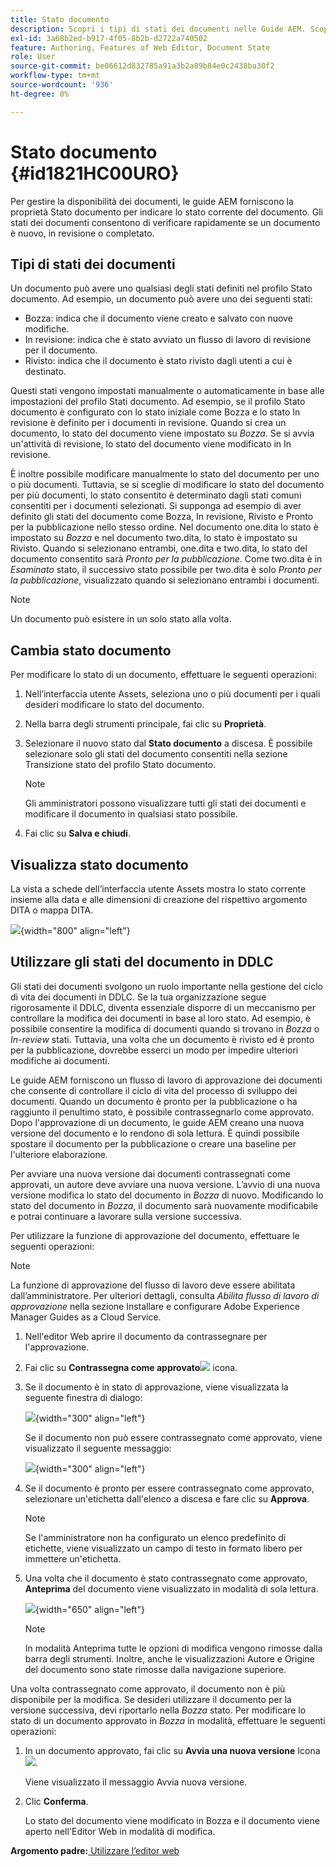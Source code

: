 ```yaml
---
title: Stato documento
description: Scopri i tipi di stati dei documenti nelle Guide AEM. Scopri come modificare o visualizzare lo stato del documento e come utilizzarlo in DDLC.
exl-id: 3a68b2ed-b917-4f05-8b2b-d2722a740502
feature: Authoring, Features of Web Editor, Document State
role: User
source-git-commit: be06612d832785a91a3b2a89b84e0c2438ba30f2
workflow-type: tm+mt
source-wordcount: '936'
ht-degree: 0%

---
```


# Stato documento {#id1821HC00URO}

Per gestire la disponibilità dei documenti, le guide AEM forniscono la proprietà Stato documento per indicare lo stato corrente del documento. Gli stati dei documenti consentono di verificare rapidamente se un documento è nuovo, in revisione o completato.

## Tipi di stati dei documenti

Un documento può avere uno qualsiasi degli stati definiti nel profilo Stato documento. Ad esempio, un documento può avere uno dei seguenti stati:

- Bozza: indica che il documento viene creato e salvato con nuove modifiche.
- In revisione: indica che è stato avviato un flusso di lavoro di revisione per il documento.
- Rivisto: indica che il documento è stato rivisto dagli utenti a cui è destinato.

Questi stati vengono impostati manualmente o automaticamente in base alle impostazioni del profilo Stati documento. Ad esempio, se il profilo Stato documento è configurato con lo stato iniziale come Bozza e lo stato In revisione è definito per i documenti in revisione. Quando si crea un documento, lo stato del documento viene impostato su *Bozza*. Se si avvia un&#39;attività di revisione, lo stato del documento viene modificato in In revisione.

È inoltre possibile modificare manualmente lo stato del documento per uno o più documenti. Tuttavia, se si sceglie di modificare lo stato del documento per più documenti, lo stato consentito è determinato dagli stati comuni consentiti per i documenti selezionati. Si supponga ad esempio di aver definito gli stati del documento come Bozza, In revisione, Rivisto e Pronto per la pubblicazione nello stesso ordine. Nel documento one.dita lo stato è impostato su *Bozza* e nel documento two.dita, lo stato è impostato su Rivisto. Quando si selezionano entrambi, one.dita e two.dita, lo stato del documento consentito sarà *Pronto per la pubblicazione*. Come two.dita è in *Esaminato* stato, il successivo stato possibile per two.dita è solo *Pronto per la pubblicazione*, visualizzato quando si selezionano entrambi i documenti.

>[!NOTE]
>
> Un documento può esistere in un solo stato alla volta.

## Cambia stato documento

Per modificare lo stato di un documento, effettuare le seguenti operazioni:

1. Nell’interfaccia utente Assets, seleziona uno o più documenti per i quali desideri modificare lo stato del documento.
1. Nella barra degli strumenti principale, fai clic su **Proprietà**.
1. Selezionare il nuovo stato dal **Stato documento** a discesa. È possibile selezionare solo gli stati del documento consentiti nella sezione Transizione stato del profilo Stato documento.

   >[!NOTE]
   >
   >Gli amministratori possono visualizzare tutti gli stati dei documenti e modificare il documento in qualsiasi stato possibile.

1. Fai clic su **Salva e chiudi**.

## Visualizza stato documento

La vista a schede dell’interfaccia utente Assets mostra lo stato corrente insieme alla data e alle dimensioni di creazione del rispettivo argomento DITA o mappa DITA.

![](images/document_state.png){width="800" align="left"}

## Utilizzare gli stati del documento in DDLC

Gli stati dei documenti svolgono un ruolo importante nella gestione del ciclo di vita dei documenti in DDLC. Se la tua organizzazione segue rigorosamente il DDLC, diventa essenziale disporre di un meccanismo per controllare la modifica dei documenti in base al loro stato. Ad esempio, è possibile consentire la modifica di documenti quando si trovano in *Bozza* o *In-review* stati. Tuttavia, una volta che un documento è rivisto ed è pronto per la pubblicazione, dovrebbe esserci un modo per impedire ulteriori modifiche ai documenti.

Le guide AEM forniscono un flusso di lavoro di approvazione dei documenti che consente di controllare il ciclo di vita del processo di sviluppo dei documenti. Quando un documento è pronto per la pubblicazione o ha raggiunto il penultimo stato, è possibile contrassegnarlo come approvato. Dopo l&#39;approvazione di un documento, le guide AEM creano una nuova versione del documento e lo rendono di sola lettura. È quindi possibile spostare il documento per la pubblicazione o creare una baseline per l&#39;ulteriore elaborazione.

Per avviare una nuova versione dai documenti contrassegnati come approvati, un autore deve avviare una nuova versione. L’avvio di una nuova versione modifica lo stato del documento in *Bozza* di nuovo. Modificando lo stato del documento in *Bozza*, il documento sarà nuovamente modificabile e potrai continuare a lavorare sulla versione successiva.

Per utilizzare la funzione di approvazione del documento, effettuare le seguenti operazioni:

>[!NOTE]
>
> La funzione di approvazione del flusso di lavoro deve essere abilitata dall’amministratore. Per ulteriori dettagli, consulta *Abilita flusso di lavoro di approvazione* nella sezione Installare e configurare Adobe Experience Manager Guides as a Cloud Service.

1. Nell&#39;editor Web aprire il documento da contrassegnare per l&#39;approvazione.

1. Fai clic su **Contrassegna come approvato**![](images/mark_approve_icon.svg) icona.

1. Se il documento è in stato di approvazione, viene visualizzata la seguente finestra di dialogo:

   ![](images/mark-approved-correct-state.png){width="300" align="left"}

   Se il documento non può essere contrassegnato come approvato, viene visualizzato il seguente messaggio:

   ![](images/mark-approved-incorrect-state.png){width="300" align="left"}

1. Se il documento è pronto per essere contrassegnato come approvato, selezionare un&#39;etichetta dall&#39;elenco a discesa e fare clic su **Approva**.

   >[!NOTE]
   >
   > Se l&#39;amministratore non ha configurato un elenco predefinito di etichette, viene visualizzato un campo di testo in formato libero per immettere un&#39;etichetta.

1. Una volta che il documento è stato contrassegnato come approvato, **Anteprima** del documento viene visualizzato in modalità di sola lettura.

   ![](images/approved-doc-read-only.png){width="650" align="left"}

   >[!NOTE]
   >
   > In modalità Anteprima tutte le opzioni di modifica vengono rimosse dalla barra degli strumenti. Inoltre, anche le visualizzazioni Autore e Origine del documento sono state rimosse dalla navigazione superiore.


Una volta contrassegnato come approvato, il documento non è più disponibile per la modifica. Se desideri utilizzare il documento per la versione successiva, devi riportarlo nella *Bozza* stato. Per modificare lo stato di un documento approvato in *Bozza* in modalità, effettuare le seguenti operazioni:

1. In un documento approvato, fai clic su **Avvia una nuova versione** Icona ![](images/approved-restart-draft-mode-icon.svg).

   Viene visualizzato il messaggio Avvia nuova versione.

1. Clic **Conferma**.

   Lo stato del documento viene modificato in Bozza e il documento viene aperto nell&#39;Editor Web in modalità di modifica.


**Argomento padre:**[ Utilizzare l’editor web](web-editor.md)
